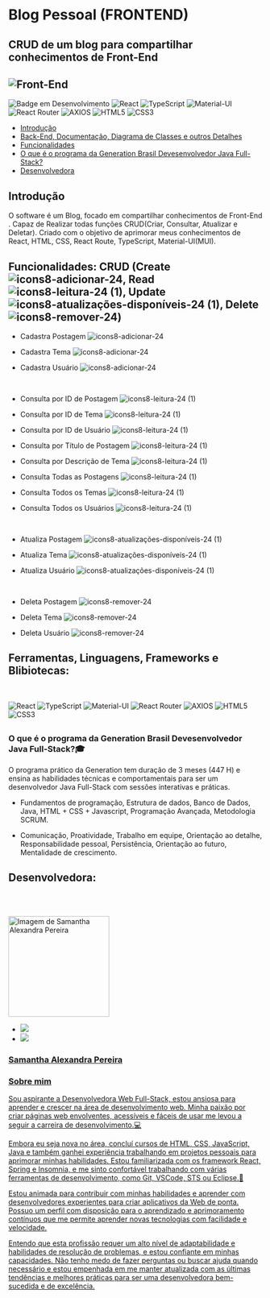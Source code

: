 # Blog Pessoal (FRONTEND)
## CRUD de um blog para compartilhar conhecimentos de Front-End


## ![Front-End](https://user-images.githubusercontent.com/123910027/232590725-75faca3c-2f8d-48d3-a93d-d71e2875e3f5.png)


![Badge em Desenvolvimento](http://img.shields.io/static/v1?label=STATUS&message=EM%20DESENVOLVIMENTO&color=GREEN&style=flat-square)
![React](https://img.shields.io/badge/React-20232A?style=for-the-badge&logo=react&logoColor=61DAFB)
![TypeScript](https://img.shields.io/badge/TypeScript-007ACC?style=for-the-badge&logo=typescript&logoColor=white)
![Material-UI](https://img.shields.io/badge/Material--UI-0081CB?style=for-the-badge&logo=material-ui&logoColor=white)
![React Router](https://img.shields.io/badge/React_Router-CA4245?style=for-the-badge&logo=react-router&logoColor=white)
![AXIOS](https://img.shields.io/badge/AXIOS-%23039BE5.svg?&style=for-the-badge&logoColor=white)
![HTML5](https://img.shields.io/badge/HTML5-E34F26?style=for-the-badge&logo=html5&logoColor=white)
![CSS3](https://img.shields.io/badge/CSS3-1572B6?style=for-the-badge&logo=css3&logoColor=white)

- [Introdução](#introdução)
- [Back-End, Documentação, Diagrama de Classes e outros Detalhes](https://github.com/SammyLexa/Blog-Pessoal)
- [Funcionalidades](#funcionalidades-crud-create--read--update--delete-)
- [O que é o programa da Generation Brasil Devesenvolvedor Java Full-Stack?](#o-que-%C3%A9-o-programa-da-generation-brasil-devesenvolvedor-java-full-stack)
- [Desenvolvedora](#desenvolvedora)

## Introdução

O software é um Blog, focado em compartilhar conhecimentos de Front-End . Capaz de Realizar todas funções CRUD(Criar, Consultar, Atualizar e 
Deletar).
Criado com o objetivo de aprimorar meus conhecimentos de React, HTML, CSS, React Route, TypeScript, Material-UI(MUI).


## Funcionalidades: CRUD (Create ![icons8-adicionar-24](https://user-images.githubusercontent.com/123910027/232770812-7ba047c1-c32c-4100-81c6-a0b42b77fbb5.png), Read ![icons8-leitura-24 (1)](https://user-images.githubusercontent.com/123910027/232770834-b83c83d2-502f-4f57-a10e-d75f8479222b.png), Update ![icons8-atualizações-disponíveis-24 (1)](https://user-images.githubusercontent.com/123910027/232770854-83c0e42a-552c-4c60-9b88-024c493c16fc.png), Delete ![icons8-remover-24](https://user-images.githubusercontent.com/123910027/232770872-9ac6b285-0ebc-4992-9e0d-c439276bd7e1.png))

- Cadastra Postagem ![icons8-adicionar-24](https://user-images.githubusercontent.com/123910027/232771378-e339dc8a-a6ec-4320-bdfb-166fb5008c8b.png)

- Cadastra Tema ![icons8-adicionar-24](https://user-images.githubusercontent.com/123910027/232771387-fccc6b18-e38e-4655-8a0c-dd14478f3290.png)

- Cadastra Usuário ![icons8-adicionar-24](https://user-images.githubusercontent.com/123910027/232771395-cfefe919-6de0-4278-b9ba-171dceb429eb.png)


</br>

- Consulta por ID de Postagem ![icons8-leitura-24 (1)](https://user-images.githubusercontent.com/123910027/232771579-5fa2ff54-eeeb-4914-a602-f346905ccdc1.png)

- Consulta por ID de Tema ![icons8-leitura-24 (1)](https://user-images.githubusercontent.com/123910027/232771589-ae6095da-94d0-40db-a2f9-3754cbcbccb0.png)

- Consulta por ID de Usuário ![icons8-leitura-24 (1)](https://user-images.githubusercontent.com/123910027/232771600-c835b315-e568-485f-a4f9-769f40c7110e.png)

- Consulta por Título de Postagem ![icons8-leitura-24 (1)](https://user-images.githubusercontent.com/123910027/232771605-3308cad3-9555-45d5-bf06-2483884484ae.png)

- Consulta por Descrição de Tema ![icons8-leitura-24 (1)](https://user-images.githubusercontent.com/123910027/232771615-961b5a6c-aec5-4cbd-bdf6-2eeda7fd3bdf.png)

- Consulta Todas as Postagens ![icons8-leitura-24 (1)](https://user-images.githubusercontent.com/123910027/232771628-a9a1e9d4-4674-4587-b4a5-a5883803ba9d.png)

- Consulta Todos os Temas ![icons8-leitura-24 (1)](https://user-images.githubusercontent.com/123910027/232771642-26b78943-0d06-4d6a-92d0-dbe854974336.png)

- Consulta Todos os Usuários ![icons8-leitura-24 (1)](https://user-images.githubusercontent.com/123910027/232771674-28ca65bb-e6bf-4984-aeef-bf218d09c1ad.png)


</br>

- Atualiza Postagem ![icons8-atualizações-disponíveis-24 (1)](https://user-images.githubusercontent.com/123910027/232771786-fca46ebb-b127-437f-a2a8-7dc57b3375e7.png)

- Atualiza Tema ![icons8-atualizações-disponíveis-24 (1)](https://user-images.githubusercontent.com/123910027/232771800-2ba4ba20-556d-4964-8a35-f2aa4cf54e15.png)

- Atualiza Usuário ![icons8-atualizações-disponíveis-24 (1)](https://user-images.githubusercontent.com/123910027/232771808-7942c0fb-d789-438b-89fe-47706ee5c106.png)


</br>

- Deleta Postagem ![icons8-remover-24](https://user-images.githubusercontent.com/123910027/232771928-66f883a7-b4b8-4ec5-81d8-9fd0c4d7bc55.png)

- Deleta Tema ![icons8-remover-24](https://user-images.githubusercontent.com/123910027/232771919-be6c0ae5-aa7b-41e2-8319-2a2ecad756a4.png)

- Deleta Usuário ![icons8-remover-24](https://user-images.githubusercontent.com/123910027/232771910-c0133d0f-edc2-4afe-9533-99b4fa2f4ace.png)


## Ferramentas, Linguagens, Frameworks e Blibiotecas:
<br>

![React](https://img.shields.io/badge/React-20232A?style=for-the-badge&logo=react&logoColor=61DAFB)
![TypeScript](https://img.shields.io/badge/TypeScript-007ACC?style=for-the-badge&logo=typescript&logoColor=white)
![Material-UI](https://img.shields.io/badge/Material--UI-0081CB?style=for-the-badge&logo=material-ui&logoColor=white)
![React Router](https://img.shields.io/badge/React_Router-CA4245?style=for-the-badge&logo=react-router&logoColor=white)
![AXIOS](https://img.shields.io/badge/AXIOS-%23039BE5.svg?&style=for-the-badge&logoColor=white)
![HTML5](https://img.shields.io/badge/HTML5-E34F26?style=for-the-badge&logo=html5&logoColor=white)
![CSS3](https://img.shields.io/badge/CSS3-1572B6?style=for-the-badge&logo=css3&logoColor=white)

##

<h3>O que é o programa da Generation Brasil Devesenvolvedor Java Full-Stack?🎓</h3>

O programa prático da Generation tem duração de 3 meses (447 H) e ensina as habilidades técnicas e comportamentais para ser um desenvolvedor Java Full-Stack com sessões interativas e práticas.


- Fundamentos de programação, Estrutura de dados, Banco de Dados, Java, HTML + CSS + Javascript, Programação Avançada, Metodologia SCRUM.

- Comunicação, Proatividade, Trabalho em equipe, Orientação ao detalhe, Responsabilidade pessoal, Persistência, Orientação ao futuro, Mentalidade de crescimento.


##
## Desenvolvedora:
<br>
  
##

<img width="200px" src="https://user-images.githubusercontent.com/123910027/227732191-4385c938-5b77-4feb-8d64-a5b486763fdd.jpg" alt="Imagem de Samantha Alexandra Pereira"></br>
  - <a href="https://www.linkedin.com/in/samantha-alexandra-pereira/" target="_blank"><img src="https://img.shields.io/badge/-LinkedIn-%230077B5?style=for-the-badge&logo=linkedin&logoColor=white" target="_blank">
  - <a href="https://github.com/SammyLexa" target="_blank"><img src="https://img.shields.io/badge/GitHub-100000?style=for-the-badge&logo=github&logoColor=white" target="_blank">
<h3>Samantha Alexandra Pereira</h3>
<h3>Sobre mim</h3>
Sou aspirante a Desenvolvedora Web Full-Stack, estou ansiosa para aprender e crescer na área de desenvolvimento web. Minha paixão por criar páginas web envolventes, acessíveis e fáceis de usar me levou a seguir a carreira de desenvolvimento.💻

Embora eu seja nova no área, concluí cursos de HTML, CSS, JavaScript, Java e também ganhei experiência trabalhando em projetos pessoais para aprimorar minhas habilidades. Estou familiarizada com os framework React, Spring e Insomnia, e me sinto confortável trabalhando com várias ferramentas de desenvolvimento, como Git, VSCode, STS ou Eclipse.💜

Estou animada para contribuir com minhas habilidades e aprender com desenvolvedores experientes para criar aplicativos da Web de ponta. Possuo um perfil com disposição para o aprendizado e aprimoramento contínuos que me permite aprender novas tecnologias com facilidade e velocidade.

Entendo que esta profissão requer um alto nível de adaptabilidade e habilidades de resolução de problemas, e estou confiante em minhas capacidades. Não tenho medo de fazer perguntas ou buscar ajuda quando necessário e estou empenhada em me manter atualizada com as últimas tendências e melhores práticas para ser uma desenvolvedora bem-sucedida e de excelência.

##


